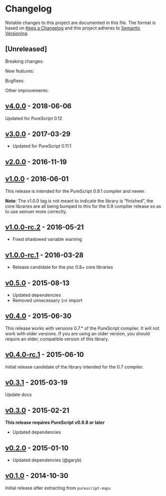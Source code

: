 # Changelog

Notable changes to this project are documented in this file. The format is based on [Keep a Changelog](https://keepachangelog.com/en/1.0.0/) and this project adheres to [Semantic Versioning](https://semver.org/spec/v2.0.0.html).

## [Unreleased]

Breaking changes:

New features:

Bugfixes:

Other improvements:

## [v4.0.0](https://github.com/purescript/purescript-graphs/releases/tag/v4.0.0) - 2018-06-06

Updated for PureScript 0.12

## [v3.0.0](https://github.com/purescript/purescript-graphs/releases/tag/v3.0.0) - 2017-03-29

- Updated for PureScript 0.11.1

## [v2.0.0](https://github.com/purescript/purescript-graphs/releases/tag/v2.0.0) - 2016-11-19



## [v1.0.0](https://github.com/purescript/purescript-graphs/releases/tag/v1.0.0) - 2016-06-01

This release is intended for the PureScript 0.9.1 compiler and newer.

**Note**: The v1.0.0 tag is not meant to indicate the library is “finished”, the core libraries are all being bumped to this for the 0.9 compiler release so as to use semver more correctly.

## [v1.0.0-rc.2](https://github.com/purescript/purescript-graphs/releases/tag/v1.0.0-rc.2) - 2016-05-21

- Fixed shadowed variable warning

## [v1.0.0-rc.1](https://github.com/purescript/purescript-graphs/releases/tag/v1.0.0-rc.1) - 2016-03-28

- Release candidate for the psc 0.8+ core libraries

## [v0.5.0](https://github.com/purescript/purescript-graphs/releases/tag/v0.5.0) - 2015-08-13

- Updated dependencies
- Removed unnecessary `Int` import

## [v0.4.0](https://github.com/purescript/purescript-graphs/releases/tag/v0.4.0) - 2015-06-30

This release works with versions 0.7.\* of the PureScript compiler. It will not work with older versions. If you are using an older version, you should require an older, compatible version of this library.

## [v0.4.0-rc.1](https://github.com/purescript/purescript-graphs/releases/tag/v0.4.0-rc.1) - 2015-06-10

Initial release candidate of the library intended for the 0.7 compiler.

## [v0.3.1](https://github.com/purescript/purescript-graphs/releases/tag/v0.3.1) - 2015-03-19

Update docs

## [v0.3.0](https://github.com/purescript/purescript-graphs/releases/tag/v0.3.0) - 2015-02-21

**This release requires PureScript v0.6.8 or later**
- Updated dependencies

## [v0.2.0](https://github.com/purescript/purescript-graphs/releases/tag/v0.2.0) - 2015-01-10

- Updated dependencies (@garyb)

## [v0.1.0](https://github.com/purescript/purescript-graphs/releases/tag/v0.1.0) - 2014-10-30

Initial release after extracting from `purescript-maps`

